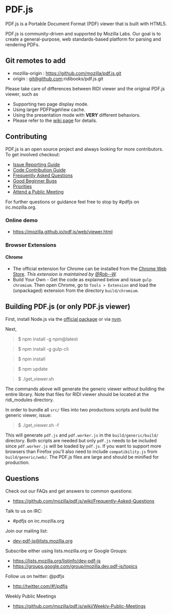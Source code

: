 # PDF.js

PDF.js is a Portable Document Format (PDF) viewer that is built with HTML5.

PDF.js is community-driven and supported by Mozilla Labs. Our goal is to
create a general-purpose, web standards-based platform for parsing and
rendering PDFs.

## Git remotes to add

- mozilla-origin : https://github.com/mozilla/pdf.js.git
- origin : git@github.com:ridibooks/pdf.js.git 

Please take care of differences between RIDI viewer and the original PDF.js viewer, such as
- Supporting two page display mode.
- Using larger PDFPageView cache.
- Using the presentation mode with **VERY** different behaviors.
- Please refer to the [wiki page](https://ridicorp.atlassian.net/wiki/pages/viewpage.action?pageId=77856777) for details.

## Contributing

PDF.js is an open source project and always looking for more contributors. To
get involved checkout:

+ [Issue Reporting Guide](https://github.com/mozilla/pdf.js/blob/master/.github/CONTRIBUTING.md)
+ [Code Contribution Guide](https://github.com/mozilla/pdf.js/wiki/Contributing)
+ [Frequently Asked Questions](https://github.com/mozilla/pdf.js/wiki/Frequently-Asked-Questions)
+ [Good Beginner Bugs](https://github.com/mozilla/pdf.js/issues?direction=desc&labels=5-good-beginner-bug&page=1&sort=created&state=open)
+ [Priorities](https://github.com/mozilla/pdf.js/milestones)
+ [Attend a Public Meeting](https://github.com/mozilla/pdf.js/wiki/Weekly-Public-Meetings)

For further questions or guidance feel free to stop by #pdfjs on
irc.mozilla.org.

### Online demo

+ https://mozilla.github.io/pdf.js/web/viewer.html

### Browser Extensions

#### Chrome

+ The official extension for Chrome can be installed from the [Chrome Web Store](https://chrome.google.com/webstore/detail/pdf-viewer/oemmndcbldboiebfnladdacbdfmadadm).
*This extension is maintained by [@Rob--W](https://github.com/Rob--W).*
+ Build Your Own - Get the code as explained below and issue `gulp chromium`. Then open
Chrome, go to `Tools > Extension` and load the (unpackaged) extension from the
directory `build/chromium`.

## Building PDF.js (or only PDF.js viewer)

First, install Node.js via the [official package](http://nodejs.org) or via [nvm](https://github.com/creationix/nvm).

Next,
> $ npm install -g npm@latest

> $ npm install -g gulp-cli

> $ npm install
  
> $ npm update

> $ ./get_viewer.sh

The commands above will generate the generic viewer without building the entire library.
Note that files for RIDI viewer should be located at the ridi_modules directory. 

In order to bundle all `src/` files into two productions scripts and build the generic viewer, issue:

> $ ./get_viewer.sh -f

This will generate `pdf.js` and `pdf.worker.js` in the `build/generic/build/` directory.
Both scripts are needed but only `pdf.js` needs to be included since `pdf.worker.js` will
be loaded by `pdf.js`. If you want to support more browsers than Firefox you'll also need
to include `compatibility.js` from `build/generic/web/`. The PDF.js files are large and
should be minified for production.

## Questions

Check out our FAQs and get answers to common questions:

+ https://github.com/mozilla/pdf.js/wiki/Frequently-Asked-Questions

Talk to us on IRC:

+ #pdfjs on irc.mozilla.org

Join our mailing list:

+ dev-pdf-js@lists.mozilla.org

Subscribe either using lists.mozilla.org or Google Groups:

+ https://lists.mozilla.org/listinfo/dev-pdf-js
+ https://groups.google.com/group/mozilla.dev.pdf-js/topics

Follow us on twitter: @pdfjs

+ http://twitter.com/#!/pdfjs

Weekly Public Meetings

+ https://github.com/mozilla/pdf.js/wiki/Weekly-Public-Meetings
